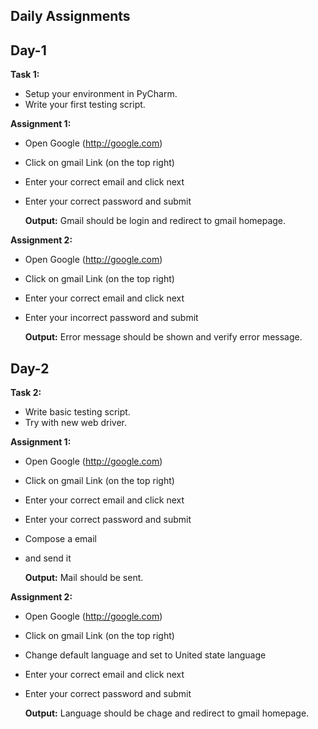 ## **Daily Assignments**

## Day-1
  **Task 1:**

  - Setup your environment in PyCharm.
  - Write your first testing script.

 **Assignment 1:**
  
  - Open Google (http://google.com)
  - Click on gmail Link (on the top right)
  - Enter your correct email and click next
  - Enter your correct password and submit

    **Output:** Gmail should be login and redirect to gmail homepage.

**Assignment 2:**
  
  - Open Google (http://google.com)
  - Click on gmail Link (on the top right)
  - Enter your correct email and click next
  - Enter your incorrect password and submit

    **Output:** Error message should be shown and verify error message.
##

## Day-2
  **Task 2:**

  - Write basic testing script.
  - Try with new web driver.

 **Assignment 1:**
  
  - Open Google (http://google.com)
  - Click on gmail Link (on the top right)
  - Enter your correct email and click next
  - Enter your correct password and submit
  - Compose a email
  - and send it

    **Output:** Mail should be sent.

**Assignment 2:**
  
  - Open Google (http://google.com)
  - Click on gmail Link (on the top right)
  - Change default language and set to United state language
  - Enter your correct email and click next
  - Enter your correct password and submit

    **Output:** Language should be chage and redirect to gmail homepage.
##


